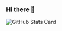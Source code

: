 ### Hi there 👋

![GitHub Stats Card](https://github-readme-stats.vercel.app/api?username=Shoichi-Ikeda)
